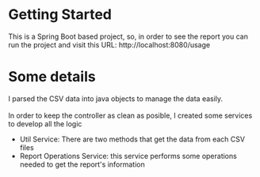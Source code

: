 # Getting Started

This is a Spring Boot based project, so, in order to see the report you can run the project and visit this URL:
http://localhost:8080/usage

# Some details
I parsed the CSV data into java objects to manage the data easily. <br><br>
In order to keep the controller as clean as posible, I created some services to develop all the logic

* Util Service: There are two methods that get the data from each CSV files 
* Report Operations Service: this service performs some operations needed to get the report's information
